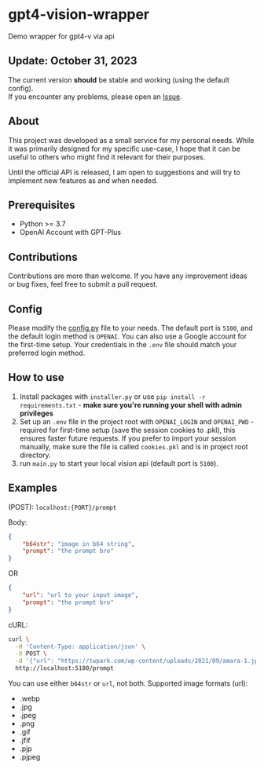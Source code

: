 # gpt4-vision-wrapper

Demo wrapper for gpt4-v via api

## Update: October 31, 2023

The current version **should** be stable and working (using the default config).  
If you encounter any problems, please open an [Issue](https://github.com/teavver/gpt4-vision-api-wrapper/issues).

## About

This project was developed as a small service for my personal needs. While it was primarily designed for my specific use-case, I hope that it can be useful to others who might find it relevant for their purposes.

Until the official API is released, I am open to suggestions and will try to implement new features as and when needed.

## Prerequisites

- Python >= 3.7
- OpenAI Account with GPT-Plus

## Contributions

Contributions are more than welcome. If you have any improvement ideas or bug fixes, feel free to submit a pull request.

## Config

Please modify the [config.py](https://github.com/teavver/gpt-4-vision-api-wrapper/blob/main/config.py) file to your needs. The default port is `5100`, and the default login method is `OPENAI`. You can also use a Google account for the first-time setup. Your credentials in the `.env` file should match your preferred login method.

## How to use

1) Install packages with `installer.py` or use `pip install -r requirements.txt` - **make sure you're running your shell with admin privileges**
2) Set up an `.env` file in the project root with `OPENAI_LOGIN` and `OPENAI_PWD` - required for first-time setup (save the session cookies to .pkl), this ensures faster future requests. If you prefer to import your session manually, make sure the file is called `cookies.pkl` and is in project root directory.
3) run `main.py` to start your local vision api (default port is `5100`).

## Examples

(POST): `localhost:{PORT}/prompt`

Body:

```json
{
    "b64str": "image in b64 string",
    "prompt": "the prompt bro"
}
```

OR

```json
{
    "url": "url to your input image",
    "prompt": "the prompt bro"
}
```

cURL:

```bash
curl \
  -H 'Content-Type: application/json' \
  -X POST \
  -d '{"url": "https://twpark.com/wp-content/uploads/2021/09/amara-1.jpeg", "prompt": "Describe this image"}' \
  http://localhost:5100/prompt
```

You can use either `b64str` or `url`, not both. Supported image formats (url):
- .webp
- .jpg
- .jpeg
- .png
- .gif
- .jfif
- .pjp
- .pjpeg